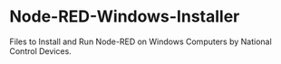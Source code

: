 # Node-RED-Windows-Installer
Files to Install and Run Node-RED on Windows Computers by National Control Devices.
